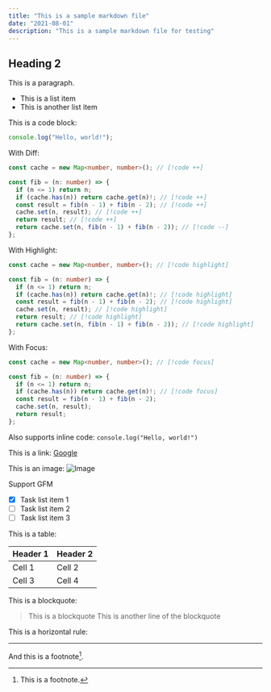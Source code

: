 ```yaml
---
title: "This is a sample markdown file"
date: "2021-08-01"
description: "This is a sample markdown file for testing"
---
```


## Heading 2

This is a paragraph.

- This is a list item
- This is another list item

This is a code block:

```javascript
console.log("Hello, world!");
```

With Diff:

```ts
const cache = new Map<number, number>(); // [!code ++]

const fib = (n: number) => {
  if (n <= 1) return n;
  if (cache.has(n)) return cache.get(n)!; // [!code ++]
  const result = fib(n - 1) + fib(n - 2); // [!code ++]
  cache.set(n, result); // [!code ++]
  return result; // [!code ++]
  return cache.set(n, fib(n - 1) + fib(n - 2)); // [!code --]
};
```

With Highlight:

```ts
const cache = new Map<number, number>(); // [!code highlight]

const fib = (n: number) => {
  if (n <= 1) return n;
  if (cache.has(n)) return cache.get(n)!; // [!code highlight]
  const result = fib(n - 1) + fib(n - 2); // [!code highlight]
  cache.set(n, result); // [!code highlight]
  return result; // [!code highlight]
  return cache.set(n, fib(n - 1) + fib(n - 2)); // [!code highlight]
};
```

With Focus:

```ts
const cache = new Map<number, number>(); // [!code focus]

const fib = (n: number) => {
  if (n <= 1) return n;
  if (cache.has(n)) return cache.get(n)!; // [!code focus]
  const result = fib(n - 1) + fib(n - 2);
  cache.set(n, result);
  return result;
};
```

Also supports inline code: `console.log("Hello, world!")`

This is a link: [Google](https://www.google.com)

This is an image:
![Image](https://via.placeholder.com/150)

Support GFM

- [x] Task list item 1
- [ ] Task list item 2
- [ ] Task list item 3

This is a table:

| Header 1 | Header 2 |
| -------- | -------- |
| Cell 1   | Cell 2   |
| Cell 3   | Cell 4   |

This is a blockquote:

> This is a blockquote
> This is another line of the blockquote

This is a horizontal rule:

---

And this is a footnote[^1].

[^1]: This is a footnote.
